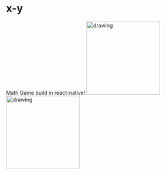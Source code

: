 # x-y
Math Game build in react-native!
<img src="https://user-images.githubusercontent.com/20905714/61484195-acc48d00-a99e-11e9-9a30-749a7e30f36c.jpg" alt="drawing" width="200"/>
<img src="https://user-images.githubusercontent.com/20905714/61484196-ad5d2380-a99e-11e9-8d2b-da29a63168c4.jpg" alt="drawing" width="200"/>

